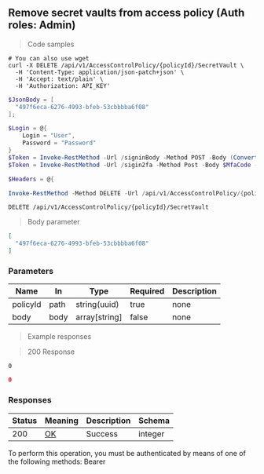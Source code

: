 
## Remove secret vaults from access policy (Auth roles: Admin)

<a id="opIdRemoveVaultFromPolicyMultipleAsync"></a>

> Code samples

```shell
# You can also use wget
curl -X DELETE /api/v1/AccessControlPolicy/{policyId}/SecretVault \
  -H 'Content-Type: application/json-patch+json' \
  -H 'Accept: text/plain' \
  -H 'Authorization: API_KEY'

```

```powershell
$JsonBody = [
  "497f6eca-6276-4993-bfeb-53cbbbba6f08"
];

$Login = @{
    Login = "User",
    Password = "Password"
}
$Token = Invoke-RestMethod -Url /signinBody -Method POST -Body (ConvertTo-Json $Login)
$Token = Invoke-RestMethod -Url /sigin2fa -Method Post -Body $MfaCode -Headers @{Authorization: "Bearer $Token"}

$Headers = @{

Invoke-RestMethod -Method DELETE -Url /api/v1/AccessControlPolicy/{policyId}/SecretVault -ContentType application/json-patch+json -Body $JsonBody
```

`DELETE /api/v1/AccessControlPolicy/{policyId}/SecretVault`

> Body parameter

```json
[
  "497f6eca-6276-4993-bfeb-53cbbbba6f08"
]
```

<h3 id="remove-secret-vaults-from-access-policy-(auth-roles:-admin)-parameters">Parameters</h3>

|Name|In|Type|Required|Description|
|---|---|---|---|---|
|policyId|path|string(uuid)|true|none|
|body|body|array[string]|false|none|

> Example responses

> 200 Response

```
0
```

```json
0
```

<h3 id="remove-secret-vaults-from-access-policy-(auth-roles:-admin)-responses">Responses</h3>

|Status|Meaning|Description|Schema|
|---|---|---|---|
|200|[OK](https://tools.ietf.org/html/rfc7231#section-6.3.1)|Success|integer|

<aside class="warning">
To perform this operation, you must be authenticated by means of one of the following methods:
Bearer
</aside>


